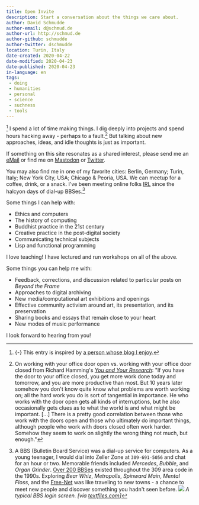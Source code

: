 ```yaml
---
title: Open Invite
description: Start a conversation about the things we care about.
author: David Schmudde
author-email: d@schmud.de
author-url: http://schmud.de
author-github: schmudde
author-twitter: dschmudde
location: Turin, Italy
date-created: 2020-04-22
date-modified: 2020-04-23
date-published: 2020-04-23
in-language: en
tags:
 - doing
 - humanities
 - personal
 - science
 - suchness
 - tools
---
```


[^veit] I spend a lot of time making things. I dig deeply into projects and spend hours hacking away - perhaps to a fault.[^open-door] But talking about new approaches, ideas, and idle thoughts is just as important.

<i class="fa fa-envelope-o"></i> If something on this site resonates as a shared interest, please send me an [eMail](mailto:&#100;&#064;&#115;&#099;&#104;&#109;&#117;&#100;&#046;&#100;&#101;) or find me on [Mastodon](https://mastodon.social/@schmudde) or [Twitter](https://twitter.com/dschmudde).

<i class="fa fa-map-o"></i> You may also find me in one of my favorite cities: Berlin, Germany; Turin, Italy; New York City, USA; Chicago &amp; Peoria, USA. We can meetup for a coffee, drink, or a snack. I've been meeting online folks [IRL](https://idioms.thefreedictionary.com/IRL) since the halcyon days of dial-up BBSes.[^bbs]

Some things I can help with:

- Ethics and computers
- The history of computing
- Buddhist practice in the 21st century
- Creative practice in the post-digital society
- Communicating technical subjects
- Lisp and functional programming

I love teaching! I have lectured and run workshops on all of the above.

Some things you can help me with:

- Feedback, corrections, and discussion related to particular posts on *Beyond the Frame*
- Approaches to digital archiving
- New media/computational art exhibitions and openings
- Effective community activism around art, its presentation, and its preservation
- Sharing books and essays that remain close to your heart
- New modes of music performance

I look forward to hearing from you!

[^veit]: {-} This entry is inspired by [a person whose blog I enjoy](https://blog.veitheller.de/open_invite.html).
[^open-door]: On working with your office door open vs. working with your office door closed from Richard Hamming's *[You and Your Research](http://www.paulgraham.com/hamming.html)*: "If you have the door to your office closed, you get more work done today and tomorrow, and you are more productive than most. But 10 years later somehow you don't know quite know what problems are worth working on; all the hard work you do is sort of tangential in importance. He who works with the door open gets all kinds of interruptions, but he also occasionally gets clues as to what the world is and what might be important. [...] There is a pretty good correlation between those who work with the doors open and those who ultimately do important things, although people who work with doors closed often work harder. Somehow they seem to work on slightly the wrong thing not much, but enough."
[^bbs]: A BBS (Bulletin Board Service) was a dial-up service for computers. As a young teenager, I would dial into Zeller Zone at `309-691-5056` and chat for an hour or two. Memorable friends included *Mercedes*, *Bubble*, and *Organ Grinder*. [Over 200 BBSes](http://bbslist.textfiles.com/309/) existed throughout the 309 area code in the 1990s. Exploring *Bear Whiz*, *Metropolis*, *Spinward Main*, *Mental Floss*, and the [Free-Net](http://www.lights.ca/hytelnet/fre/fre002.html) was like traveling to new towns - a chance to meet new people and discover something you hadn't seen before. ![](/img/2020-04-23-open-invite/ans_0000.ans.png) *A typical BBS login screen. [via [textfiles.com](http://artscene.textfiles.com/ansi/bbs/)]*
